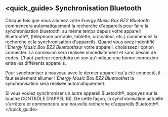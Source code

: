 ## <quick_guide> Synchronisation Bluetooth
Chaque fois que vous allumez votre *Energy Music Box BZ2 Bluetooth* commencera automatiquement la recherche d'appareils pour faire la synchronisation bluetooth; au même temps depuis votre appareil Bluetooth®, (téléphone portable, tablette, ordinateur, etc.) commencez la recherche et la synchronisation d'appareils. Quand vous avez indentifié l'*Energy Music Box BZ2 Bluetooth*sur votre appareil, choisissez l'option connecter. La connexion sera réalisée immédiatement et sans besoin de codes. L'haut-parleur reproduira un son qu'indique une bonne connexion entre les différents appareils.

Pour synchroniser à nouveau avec le dernier appareil qu'a été connecté, il faut seulement allumer l'*Energy Music Box BZ2 Bluetooth*et la synchronisation sera réalisée automatiquement.

Si vous voulez synchroniser un autre appareil Bluetooth®, appuyez sur la touche CONTRÔLE D'APPEL (6). De cette façon, la synchronisation actuelle s'arrêtera et commencera une nouvelle recherche d'appareils Bluetooth®.
</quick_guide>

